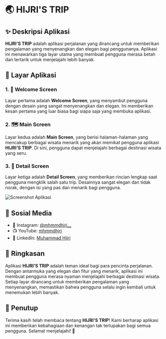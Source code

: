 # 🌏 HIJRI'S TRIP

## ✨ Deskripsi Aplikasi
**HIJRI'S TRIP** adalah aplikasi perjalanan yang dirancang untuk memberikan pengalaman yang menyenangkan dan elegan bagi penggunanya. Aplikasi ini menawarkan tiga layar utama yang membuat pengguna merasa betah dan tertarik untuk menjelajahi lebih banyak.

## 📱 Layar Aplikasi

### 1. 🎉 Welcome Screen
Layar pertama adalah **Welcome Screen**, yang menyambut pengguna dengan desain yang sangat menyenangkan dan elegan. Ini memberikan kesan pertama yang luar biasa bagi siapa saja yang membuka aplikasi.

### 2. 🗺️ Main Screen
Layar kedua adalah **Main Screen**, yang berisi halaman-halaman yang mencakup berbagai wisata menarik yang akan memikat pengguna aplikasi **HIJRI'S TRIP**. Di sini, pengguna dapat menjelajahi berbagai destinasi wisata yang seru.

### 3. 📖 Detail Screen
Layar ketiga adalah **Detail Screen**, yang memberikan rincian lengkap saat pengguna mengklik salah satu trip. Desainnya sangat elegan dan tidak norak, dengan isi yang pas dan menarik bagi pengguna.

![Screenshot Aplikasi](https://github.com/user-attachments/assets/c210390b-81f7-41cb-952a-f6292dc20104)

## 📣 Sosial Media
- 📸 Instagram: [@mhmmdhjri__](https://www.instagram.com/mhmmdhjri__)
- 📺 YouTube: [mhmmdhjri](https://www.youtube.com/channel/mhmmdhjri)
- 💼 LinkedIn: [Muhammad Hijri](https://www.linkedin.com/in/muhammadhijri)

## 📝 Ringkasan
Aplikasi **HIJRI'S TRIP** adalah teman ideal bagi para pencinta perjalanan. Dengan antarmuka yang elegan dan fitur yang menarik, aplikasi ini membuat pengguna merasa nyaman menjelajahi berbagai destinasi wisata. Setiap layar dirancang untuk memberikan pengalaman yang menyenangkan, memastikan bahwa pengguna selalu ingin kembali untuk menemukan lebih banyak.

## 🎊 Penutup
Terima kasih telah membaca tentang **HIJRI'S TRIP**! Kami berharap aplikasi ini memberikan kebahagiaan dan kenangan tak terlupakan bagi semua pengguna. Selamat menjelajahi! 🚀
